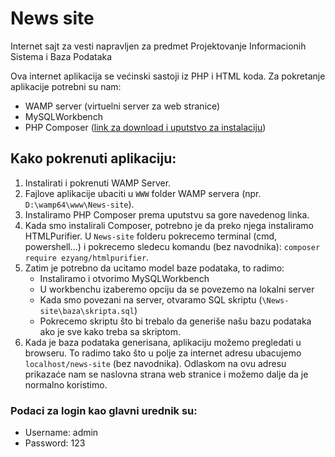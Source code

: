 # News site

Internet sajt za vesti napravljen za predmet Projektovanje Informacionih Sistema i Baza Podataka

Ova internet aplikacija se većinski sastoji iz PHP i HTML koda. Za pokretanje aplikacije potrebni su nam:
- WAMP server (virtuelni server za web stranice)
- MySQLWorkbench
- PHP Composer ([link za download i uputstvo za instalaciju](https://getcomposer.org/download/))

## Kako pokrenuti aplikaciju:
1. Instalirati i pokrenuti WAMP Server.
2. Fajlove aplikacije ubaciti u `WWW` folder WAMP servera (npr. `D:\wamp64\www\News-site`).
3. Instaliramo PHP Composer prema uputstvu sa gore navedenog linka.
4. Kada smo instalirali Composer, potrebno je da preko njega instaliramo HTMLPurifier. U `News-site` folderu pokrecemo terminal (cmd, powershell...) i pokrecemo sledecu komandu (bez navodnika): `composer require ezyang/htmlpurifier`.
5. Zatim je potrebno da ucitamo model baze podataka, to radimo:
    - Instaliramo i otvorimo MySQLWorkbench
    - U workbenchu izaberemo opciju da se povezemo na lokalni server
    - Kada smo povezani na server, otvaramo SQL skriptu (`\News-site\baza\skripta.sql`)
    - Pokrecemo skriptu što bi trebalo da generiše našu bazu podataka ako je sve kako treba sa skriptom.
6. Kada je baza podataka generisana, aplikaciju možemo pregledati u browseru. To radimo tako što u polje za internet adresu ubacujemo `localhost/news-site` (bez navodnika). Odlaskom na ovu adresu prikazaće nam se naslovna strana web stranice i možemo dalje da je normalno koristimo.

### Podaci za login kao glavni urednik su:
- Username: admin
- Password: 123
